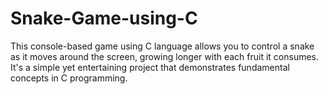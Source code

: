 # Snake-Game-using-C
This console-based game using C language allows you to control a snake as it moves around the screen, growing longer with each fruit it consumes. It's a simple yet entertaining project that demonstrates fundamental concepts in C programming.
